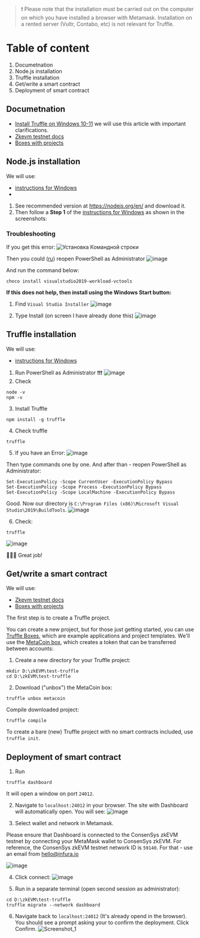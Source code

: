 > ❗️ Please note that the installation must be carried out on the computer on which you have installed a browser with Metamask. Installation on a rented server (Vultr, Contabo, etc) is not relevant for Truffle.

# Table of content
1. Documetnation
2. Node.js installation
3. Truffle installation
4. Get/write a smart contract
5. Deployment of smart contract

## Documetnation
- [Install Truffle on Windows 10-11](https://trufflesuite.zendesk.com/hc/en-us/articles/8150057408923-install-Truffle-on-Windows-10-11) we will use this article with important clarifications.
- [Zkevm testnet docs](https://docs.zkevm.consensys.net/developers/quickstart/deploy-smart-contract/truffle#write-the-migration-script)
- [Boxes with projects](https://trufflesuite.com/docs/truffle/how-to/create-a-project/)

## Node.js installation
We will use:
- [instructions for Windows](https://trufflesuite.zendesk.com/hc/en-us/articles/8150057408923-install-Truffle-on-Windows-10-11)
- 

1) See recommended version at https://nodejs.org/en/ and download it.
2) Then follow a **Step 1** of the [instructions for Windows](https://trufflesuite.zendesk.com/hc/en-us/articles/8150057408923-install-Truffle-on-Windows-10-11) as shown in the screenshots:  
### Troubleshooting
If you get this error:
![Установка Командной строки](https://user-images.githubusercontent.com/30211801/223642691-fcc443cd-1c08-4ddd-afaf-5655f0ea5c9d.PNG)

Then you could ([ru](https://serverspace.ru/support/help/kak-ustanovit-menedzher-paketov-chocolatey-na-windows-server/)) reopen PowerShell as Administrator
![image](https://user-images.githubusercontent.com/30211801/223650505-4e241814-55fa-432e-a462-78fbab5cca23.png)

And run the command below:
```
choco install visualstudio2019-workload-vctools
```
**If this does not help, then install using the Windows Start button:**

1. Find `Visual Studio Installer`
![image](https://user-images.githubusercontent.com/30211801/223647925-4b3485d9-5865-4694-9174-6d3641a285e2.png)

2. Type Install (on screen I have already done this)
![image](https://user-images.githubusercontent.com/30211801/223648196-a87dccd2-dced-40cb-9329-cba8e832a85c.png)

## Truffle installation
We will use:
- [instructions for Windows](https://trufflesuite.zendesk.com/hc/en-us/articles/8150057408923-install-Truffle-on-Windows-10-11)

1) Run PowerShell as Administrator ❗️❗️❗️
![image](https://user-images.githubusercontent.com/30211801/223653639-c4d3cfa7-cde7-4d61-8de5-2c8c72f6abb6.png)
2) Check
```
node -v
npm -v
```
3) Install Truffle
```
npm install -g truffle
```
4) Check truffle
```
truffle
```
5) If you have an Error:
![image](https://user-images.githubusercontent.com/30211801/223654850-54579d23-73e6-4922-bd73-6ba041bd030c.png)

Then type commands one by one. And after than - reopen PowerShell as Administrator:
```
Set-ExecutionPolicy -Scope CurrentUser -ExecutionPolicy Bypass
Set-ExecutionPolicy -Scope Process -ExecutionPolicy Bypass
Set-ExecutionPolicy -Scope LocalMachine -ExecutionPolicy Bypass
```
Good. Now our directory is `C:\Program Files (x86)\Microsoft Visual Studio\2019\BuildTools`.
![image](https://user-images.githubusercontent.com/30211801/223704351-ce7818f9-1c62-45cb-9a7b-b7c1d07f121d.png)

6)  Check:
```
truffle
```
![image](https://user-images.githubusercontent.com/30211801/223655750-4c8ba93c-b392-4a12-8c23-a34ae49fc931.png)

🎉🎉🎉 Great job!

## Get/write a smart contract
We will use:
- [Zkevm testnet docs](https://docs.zkevm.consensys.net/developers/quickstart/deploy-smart-contract/truffle#write-the-migration-script)
- [Boxes with projects](https://trufflesuite.com/docs/truffle/how-to/create-a-project/)

The first step is to create a Truffle project.

You can create a new project, but for those just getting started, you can use [Truffle Boxes](https://trufflesuite.com/boxes), which are example applications and project templates. We'll use the [MetaCoin box](https://trufflesuite.com/boxes/metacoin), which creates a token that can be transferred between accounts:
1. Create a new directory for your Truffle project:
```
mkdir D:\zkEVM\test-truffle
cd D:\zkEVM\test-truffle
``` 
2. Download ("unbox") the MetaCoin box:
```
truffle unbox metacoin
```
Compile downloaded project:
```
truffle compile
```

To create a bare (new) Truffle project with no smart contracts included, use `truffle init`.

## Deployment of smart contract
1. Run
```
truffle dashboard
```
It will open a window on port `24012`.

2. Navigate to `localhost:24012` in your browser.
The site with Dashboard will automatically open. You will see:
![image](https://user-images.githubusercontent.com/30211801/223714573-09e37eba-6402-4c6e-ac94-986277a1c20b.png)

3. Select wallet and network in Metamask.

Please ensure that Dashboard is connected to the ConsenSys zkEVM testnet by connecting your MetaMask wallet to ConsenSys zkEVM. For reference, the ConsenSys zkEVM testnet network ID is `59140`. For that - use an email from hello@infura.io

![image](https://user-images.githubusercontent.com/30211801/223717172-344ffd8a-65fc-46a8-9e43-b65b5a22ab7e.png)

4. Click connect:
![image](https://user-images.githubusercontent.com/30211801/223718302-239ba3b0-40c1-4dc1-9bcb-0d361fe85f24.png)

5. Run in a separate terminal (open second session as administrator):
```
cd D:\zkEVM\test-truffle
truffle migrate --network dashboard
```
6. Navigate back to `localhost:24012` (It's already opend in the browser). You should see a prompt asking your to confirm the deployment. Click Confirm.
![Screenshot_1](https://user-images.githubusercontent.com/30211801/223775627-30adbaae-6ce9-4b07-8876-b9969f5daead.png)






















